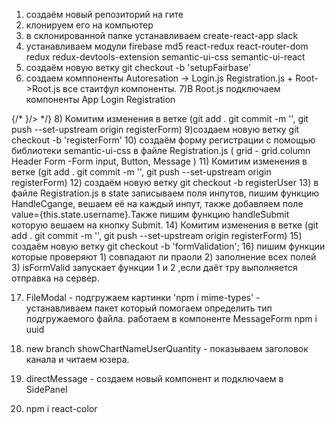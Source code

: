 1) создаём новый репозиторий на гите
2) клонируем его на компьютер 
3) в склонированной папке устанавливаем create-react-app slack
4) устанавливаем модули
 firebase md5 react-redux react-router-dom redux redux-devtools-extension semantic-ui-css semantic-ui-react
 5) создаём новую ветку  git checkout -b 'setupFairbase'
 6) создаем комппоненты Autoresation -> Login.js Registration.js + Root->Root.js все стаитфул компоненты. 
 7)В Root.js подключаем компоненты App Login Registration
  <Switch>
          <Route exact path='/' component = {App}/>
          <Route path='/login' component = {Login}/>
          <Route path='/registr' component = {Registration}/>
          {/* <Route path='/contact' render = {(props)=> <Contact {...props} text = {this.state.headerText}/>}/> */}
    </Switch>
 8) Комитим изменения в ветке (git add . git commit -m '', git push --set-upstream origin registerForm)
 9)создаем новую ветку git checkout -b 'registerForm'
 10) создаём форму регистрации с помощью библиотеки semantic-ui-css в файле Registration.js
        ( grid - grid.column Header Form -Form input, Button, Message )
 11) Комитим изменения в ветке (git add . git commit -m '', git push --set-upstream origin registerForm)
 12) создаём новую ветку git checkout -b registerUser
13) в файле Registration.js в state записываем поля  инпутов, пишим функцию  HandleCgange, вешаем её на каждый инпут, также добавляем поле value={this.state.username}.Также пишим функцию handleSubmit которую вешаем на кнопку Submit.
14) Комитим изменения в ветке (git add . git commit -m '', git push --set-upstream origin registerForm)
 15) создаём новую ветку git checkout -b 'formValidation';
 16) пишим функции которые проверяют 
 1) совпадают ли праоли 
 2) заполнение всех полей 
 3) isFormValid запускает функции 1 и 2 ,если даёт тру выполняется отправка на сервер.
 



 

17) FileModal - подгружаем картинки
'npm i mime-types' - устанавливаем пакет который помогаем определить тип подгружаемого файла.
работаем в компоненте MessageForm
npm i uuid
18) new branch showChartNameUserQuantity - показываем заголовок канала и читаем юзера.
19) directMessage - создаем новый компонент и подключаем в SidePanel

20) npm i react-color